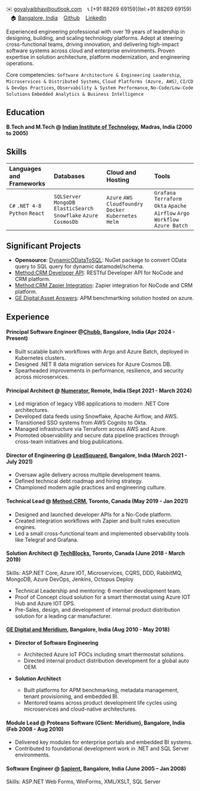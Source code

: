✉️ [goyalvaibhav@outlook.com](mailto:goyalvaibhav@outlook.com) &nbsp;&nbsp; 📞 [+91 88269 69159](tel:+91 88269 69159) &nbsp;&nbsp; 🏠 [Bangalore, India](https://goo.gl/maps/iaamjgcBvFhMauYG6) &nbsp;&nbsp; [Github](https://github.com/vaibhav-goyal) &nbsp;&nbsp; [LinkedIn](https://www.linkedin.com/in/vaibhav-goyal-2265b613/)

Experienced engineering professional with over 19 years of leadership in designing, building, and scaling technology platforms. Adept at steering cross-functional teams, driving innovation, and delivering high-impact software systems across cloud and enterprise environments. Proven expertise in solution architecture, platform modernization, and engineering operations.

Core competencies: `Software Architecture & Engineering Leadership`, `Microservices & Distributed Systems`, `Cloud Platforms (Azure, AWS)`, `CI/CD & DevOps Practices`, `Observability & System Performance`, `No-Code/Low-Code Solutions`
`Embedded Analytics & Business Intelligence`

## Education
**B.Tech and M.Tech @ [Indian Institute of Technology](https://www.iitm.ac.in/), Madras, India (2000 to 2005)**

## Skills

| Languages and Frameworks | Databases | Cloud and Hosting | Tools |
|:---|:---|:---|:---|
|`C#` `.NET 4-8` `Python` `React` | `SQLServer` `MongoDB` `ElasticSearch` `Snowflake` `Azure CosmosDb` | `Azure` `AWS` `Cloudfoundry` `Docker` `Kubernetes` `Helm` | `Grafana` `Terraform` `Okta` `Apache Airflow` `Argo Workflow` `Azure Batch`|

## Significant Projects
- **Opensource**: [DynamicODataToSQL](https://github.com/DynamicODataToSQL/DynamicODataToSQL): NuGet package to convert OData query to SQL query for dynamic datamodel/schema.
- [Method:CRM Developer API](https://developer.method.me/): RESTful Developer API for NoCode and CRM platform.
- [Method:CRM Zapier Integration](https://zapier.com/apps/method-crm/integrations): Zapier integration for NoCode and CRM platform.
- [GE Digital:Asset Answers](https://www.ge.com/digital/blog/asset-answers): APM benchmartking solution hosted on azure. 

## Experience

#### Principal Software Engineer @[Chubb](https://www.chubb.com/), Bangalore, India (Apr 2024 - Present)
- Built scalable batch workflows with Argo and Azure Batch, deployed in Kubernetes clusters.
- Designed .NET 8 data migration services for Azure Cosmos DB.
- Spearheaded improvements in performance, resilience, and security across microservices.
  
#### Principal Architect @ [Numerator](https://www.numerator.com/), Remote, India (Sept 2021 - March 2024)
- Led migration of legacy VB6 applications to modern .NET Core architectures.
- Developed data feeds using Snowflake, Apache Airflow, and AWS.
- Transitioned SSO systems from AWS Cognito to Okta.
- Managed infrastructure via Terraform across AWS and Azure.
- Promoted observability and secure data pipeline practices through cross-team initiatives and blog publications.

#### Director of Engineering @ [LeadSquared](https://www.leadsquared.com/), Bangalore, India (March 2021 - July 2021)
- Oversaw agile delivery across multiple development teams.
- Defined technical debt roadmap and hiring strategy.
- Championed modern agile practices and engineering culture.

#### Technical Lead @ [Method:CRM](https://www.method.me/), Toronto, Canada (May 2019 - Jan 2021)
- Designed and launched developer APIs for a No-Code platform.
- Created integration workflows with Zapier and built rules execution engines.
- Led a small cross-functional team and implemented observability tools like Telegraf and Grafana.

#### Solution Architect @ [TechBlocks](https://tblocks.com/), Toronto, Canada (June 2018 - March 2019)
Skills: ASP.NET Core, Azure IOT, Microservices, CQRS, DDD, RabbitMQ, MongoDB, Azure DevOps, Jenkins, Octopus Deploy
- Technical Leadership and mentoring:  6 member development team.
- Proof of Concept cloud solution for a smart thermostat using Azure IOT Hub and Azure IOT DPS.
- Pre-Sales, design, and development of internal product distribution solution for a leading car manufacturer.

#### [GE Digital and Meridium](https://www.ge.com/digital/applications/asset-performance-management), Bangalore, India (Aug 2010 - May 2018)
- **Director of Software Engineering** 
  - Architected Azure IoT POCs including smart thermostat solutions.
  - Directed internal product distribution development for a global auto OEM.

- **Solution Architect**
  - Built platforms for APM benchmarking, metadata management, tenant provisioning, and embedded BI.
  - Mentored teams across product development life cycles using microservices and cloud-native architectures.

#### Module Lead @ Proteans Software (Client: Meridium), Bangalore, India (Feb 2008 - Aug 2010)
- Delivered key modules for enterprise portals and embedded BI systems.
- Contributed to foundational development work in .NET and SQL Server environments.

#### Software Engineer @ [Sapient](https://www.publicissapient.com/), Bangalore, India (June 2005 – Jan 2008)
Skills: ASP.NET Web Forms, WinForms, XML/XSLT, SQL Server
